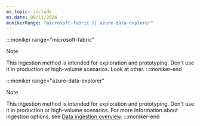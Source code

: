 ```yaml
---
ms.topic: include
ms.date: 08/11/2024
monikerRange: "microsoft-fabric || azure-data-explorer"
---
```

<!-- update link for Fabric to (/fabric/real-time-intelligence/ingest-data-overview), once doc is merged-->
:::moniker range="microsoft-fabric"
> [!NOTE]
> This ingestion method is intended for exploration and prototyping. Don't use it in production or high-volume scenarios. Look at other.
:::moniker-end

:::moniker range="azure-data-explorer"
> [!NOTE]
> This ingestion method is intended for exploration and prototyping. Don't use it in production or high-volume scenarios. For more information about ingestion options, see [Data ingestion overview](/azure/data-explorer/ingest-data-overview).
:::moniker-end
